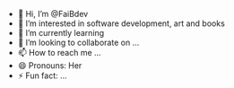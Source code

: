 - 👋 Hi, I’m @FaiBdev
- 👀 I’m interested in software development, art and books 
- 🌱 I’m currently learning 
- 💞️ I’m looking to collaborate on ...
- 📫 How to reach me ...
- 😄 Pronouns: Her
- ⚡ Fun fact: ...

<!---
FaiBdev/FaiBdev is a ✨ special ✨ repository because its `README.md` (this file) appears on your GitHub profile.
You can click the Preview link to take a look at your changes.
--->

